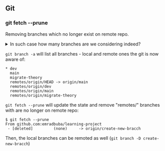 ## Git

### git fetch --prune
Removing branches which no longer exist on remote repo.
<details>
<summary>In such case how many branches are we considering indeed? </summary>

> Three. 
> <details>
> <summary>What area these three branches?</summary>
> 
> * **Remote branch** `feature/TASK-1234` => the branch `feature/TASK-1234`
> * **Local branch** `remotes/origin/feature/TASK-1234` => _"This is what the remote told me its feature/X branch was, last time we talked"_
> * **Local branch** `feature/TASK-1234` => local branch poiting to last commit and TRACKS the `remotes/origin/feature/TASK-1234` 
> </details>

</details>

`git branch -a` will list all branches - local and remote ones the git is now aware of: 
```
* dev
  main
  migrate-theory
  remotes/origin/HEAD -> origin/main
  remotes/origin/dev
  remotes/origin/main
  remotes/origin/migrate-theory
```

`git fetch --prune` will update the state and remove "remotes/" branches with are no longer on remote repo: 
```
$ git fetch --prune
From github.com:emradbuba/learning-project
 - [deleted]         (none)     -> origin/create-new-bracch
```
Then, the local branches can be remoted as well (`git branch -D create-new-bracch`)